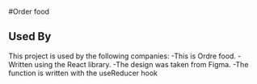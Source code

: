 
#Order food
## Used By

This project is used by the following companies:
-This is Ordre food.
-Written using the React library.
-The design was taken from Figma.
-The function is written with the useReducer hook



